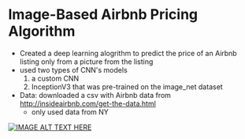 # Image-Based Airbnb Pricing Algorithm
- Created a deep learning alogrithm to predict the price of an Airbnb listing only from a picture from the listing
- used two types of CNN's models
    1. a custom CNN 
    2. InceptionV3 that was pre-trained on the image_net dataset    
- Data: downloaded a csv with Airbnb data from http://insideairbnb.com/get-the-data.html 
    - only used data from NY
 
[![IMAGE ALT TEXT HERE](https://img.youtube.com/vi/wCrz9y_1a8Y/0.jpg)](https://youtu.be/wCrz9y_1a8Y)

